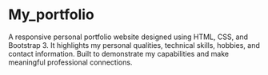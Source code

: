 # My_portfolio
A responsive personal portfolio website designed using HTML, CSS, and Bootstrap 3. It highlights my personal qualities, technical skills, hobbies, and contact information. Built to demonstrate my capabilities and make meaningful professional connections.
